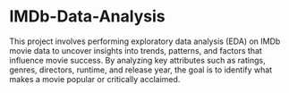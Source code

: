 # IMDb-Data-Analysis
This project involves performing exploratory data analysis (EDA) on IMDb movie data to uncover insights into trends, patterns, and factors that influence movie success. By analyzing key attributes such as ratings, genres, directors, runtime, and release year, the goal is to identify what makes a movie popular or critically acclaimed.
